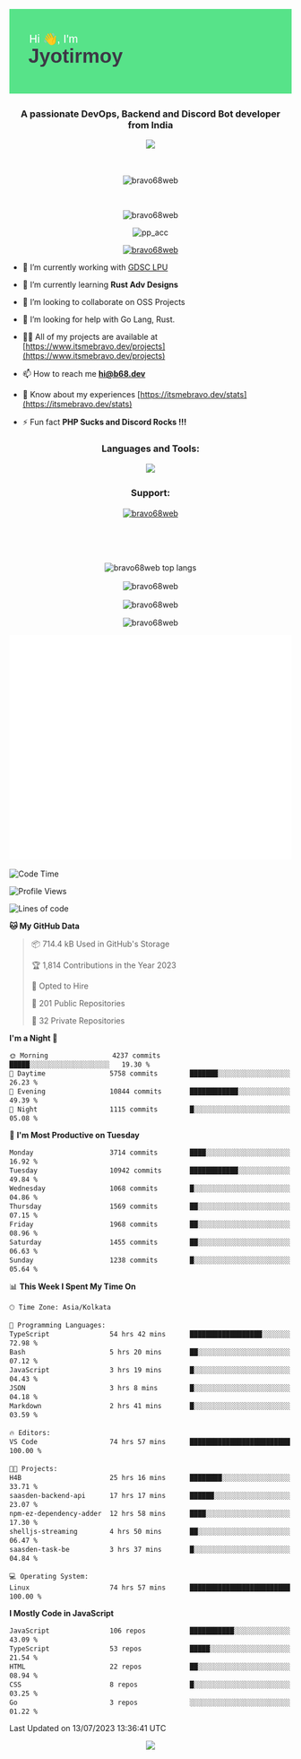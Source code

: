 <p align="center"><img src="header.png"></p>
<h3 align="center">A passionate DevOps, Backend and Discord Bot developer from India</h3>

<p align="center"><a href="https://discord.com/users/457039372009865226"><img src="https://lanyard-profile-readme.vercel.app/api/457039372009865226"></a></p>
                           
<br>
<p align="center"> <img src="https://komarev.com/ghpvc/?username=bravo68web&label=Profile%20views&color=0e75b6&style=flat" alt="bravo68web" /> </p>
<br>


<p align="center"><img src="https://github-profile-trophy.vercel.app/?username=bravo68web&theme=discord&column=3&row=2" alt="bravo68web" /> </p>
<p align="center"><img src="https://osu-embed.b68dev.xyz/pp_acc" alt="pp_acc" /> </p>

<p align="center"> <a href="https://twitter.com/bravo68web" target="blank"><img src="https://img.shields.io/twitter/follow/bravo68web?logo=twitter&style=for-the-badge" alt="bravo68web" /></a> </p>

- 🔭 I’m currently working with [GDSC LPU](https://gdsclpu.live/)

- 🌱 I’m currently learning **Rust Adv Designs**

- 👯 I’m looking to collaborate on OSS Projects

- 🤝 I’m looking for help with Go Lang, Rust.

- 👨‍💻 All of my projects are available at [https://www.itsmebravo.dev/projects](https://www.itsmebravo.dev/projects)

<!-- - 💬 Ask me about **DF Techs** -->

- 📫 How to reach me **hi@b68.dev**

- 📄 Know about my experiences [https://itsmebravo.dev/stats](https://itsmebravo.dev/stats)

- ⚡ Fun fact **PHP Sucks and Discord Rocks !!!**

<h3 align="center">Languages and Tools:</h3>
<p align="center"> 
<img src="https://skillicons.dev/icons?i=aws,bash,c,cs,cpp,cloudflare,css,dart,devto,discord,bots,docker,electron,ember,emotion,express,fastapi,figma,firebase,flask,gcp,git,github,githubactions,go,gitlab,graphql,heroku,html,ai,ipfs,js,jest,linux,md,mastodon,mongodb,neovim,netlify,nextjs,nginx,nodejs,postgres,postman,powershell,py,react,redis,regex,replit,rocket,rust,sqlite,mysql,stackoverflow,styledcomponents,supabase,sentry,solidity,svg,tailwind,tauri,twitter,ts,unity,v,vercel,vim,vite,wasm,webpack,workers&perline=8&theme=dark" />
</p>

<h3 align="center">Support:</h3>
<p align="center"><a href="https://www.buymeacoffee.com/bravo68web"> <img align="center" src="https://cdn.buymeacoffee.com/buttons/v2/default-yellow.png" height="50" width="210" alt="bravo68web" /></a></p><br><br>
<br>

<p align="center"> <img align="center" src="https://github-readme-stats-sync.vercel.app/api/top-langs?username=bravo68web&count_private=true&show_icons=true&theme=radical&border_radius=10&&langs_count=10&layout=compact" alt="bravo68web top langs" /></p>

<p align="center"> <img align="center" src="https://github-readme-stats-sync.vercel.app/api?username=bravo68web&count_private=true&show_icons=true&theme=radical&border_radius=10" alt="bravo68web" /></p>

<p align="center"> <img align="center" src="https://github-readme-streak-stats.herokuapp.com?user=bravo68web&theme=dracula&hide_border=true" alt="bravo68web" /></p>

<p align="center"> <img align="center" src="https://github-readme-stats-sync.vercel.app/api/wakatime?username=bravo68web&count_private=true&show_icons=true&theme=aura_dark&border_radius=10&&langs_count=10&layout=compact&range=last_7_days" alt="bravo68web" /></p>

<p align="center"><img src="https://raw.githubusercontent.com/BRAVO68WEB/BRAVO68WEB/master/github-metrics.svg"></p>

<!--START_SECTION:waka-->
![Code Time](http://img.shields.io/badge/Code%20Time-5%2C095%20hrs%202%20mins-blue)

![Profile Views](http://img.shields.io/badge/Profile%20Views-88-blue)

![Lines of code](https://img.shields.io/badge/From%20Hello%20World%20I%27ve%20Written-62.7%20million%20lines%20of%20code-blue)

**🐱 My GitHub Data** 

> 📦 714.4 kB Used in GitHub's Storage 
 > 
> 🏆 1,814 Contributions in the Year 2023
 > 
> 💼 Opted to Hire
 > 
> 📜 201 Public Repositories 
 > 
> 🔑 32 Private Repositories 
 > 
**I'm a Night 🦉** 

```text
🌞 Morning                4237 commits        █████░░░░░░░░░░░░░░░░░░░░   19.30 % 
🌆 Daytime                5758 commits        ███████░░░░░░░░░░░░░░░░░░   26.23 % 
🌃 Evening                10844 commits       ████████████░░░░░░░░░░░░░   49.39 % 
🌙 Night                  1115 commits        █░░░░░░░░░░░░░░░░░░░░░░░░   05.08 % 
```
📅 **I'm Most Productive on Tuesday** 

```text
Monday                   3714 commits        ████░░░░░░░░░░░░░░░░░░░░░   16.92 % 
Tuesday                  10942 commits       ████████████░░░░░░░░░░░░░   49.84 % 
Wednesday                1068 commits        █░░░░░░░░░░░░░░░░░░░░░░░░   04.86 % 
Thursday                 1569 commits        ██░░░░░░░░░░░░░░░░░░░░░░░   07.15 % 
Friday                   1968 commits        ██░░░░░░░░░░░░░░░░░░░░░░░   08.96 % 
Saturday                 1455 commits        ██░░░░░░░░░░░░░░░░░░░░░░░   06.63 % 
Sunday                   1238 commits        █░░░░░░░░░░░░░░░░░░░░░░░░   05.64 % 
```


📊 **This Week I Spent My Time On** 

```text
🕑︎ Time Zone: Asia/Kolkata

💬 Programming Languages: 
TypeScript               54 hrs 42 mins      ██████████████████░░░░░░░   72.98 % 
Bash                     5 hrs 20 mins       ██░░░░░░░░░░░░░░░░░░░░░░░   07.12 % 
JavaScript               3 hrs 19 mins       █░░░░░░░░░░░░░░░░░░░░░░░░   04.43 % 
JSON                     3 hrs 8 mins        █░░░░░░░░░░░░░░░░░░░░░░░░   04.18 % 
Markdown                 2 hrs 41 mins       █░░░░░░░░░░░░░░░░░░░░░░░░   03.59 % 

🔥 Editors: 
VS Code                  74 hrs 57 mins      █████████████████████████   100.00 % 

🐱‍💻 Projects: 
H4B                      25 hrs 16 mins      ████████░░░░░░░░░░░░░░░░░   33.71 % 
saasden-backend-api      17 hrs 17 mins      ██████░░░░░░░░░░░░░░░░░░░   23.07 % 
npm-ez-dependency-adder  12 hrs 58 mins      ████░░░░░░░░░░░░░░░░░░░░░   17.30 % 
shelljs-streaming        4 hrs 50 mins       ██░░░░░░░░░░░░░░░░░░░░░░░   06.47 % 
saasden-task-be          3 hrs 37 mins       █░░░░░░░░░░░░░░░░░░░░░░░░   04.84 % 

💻 Operating System: 
Linux                    74 hrs 57 mins      █████████████████████████   100.00 % 
```

**I Mostly Code in JavaScript** 

```text
JavaScript               106 repos           ███████████░░░░░░░░░░░░░░   43.09 % 
TypeScript               53 repos            █████░░░░░░░░░░░░░░░░░░░░   21.54 % 
HTML                     22 repos            ██░░░░░░░░░░░░░░░░░░░░░░░   08.94 % 
CSS                      8 repos             █░░░░░░░░░░░░░░░░░░░░░░░░   03.25 % 
Go                       3 repos             ░░░░░░░░░░░░░░░░░░░░░░░░░   01.22 % 
```




 Last Updated on 13/07/2023 13:36:41 UTC
<!--END_SECTION:waka-->

<p align="center"><img src="https://bravo68web.me/images/header_.png"></p>

